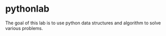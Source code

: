 # pythonlab
The goal of this lab is to use python data structures and algorithm to solve various problems.
